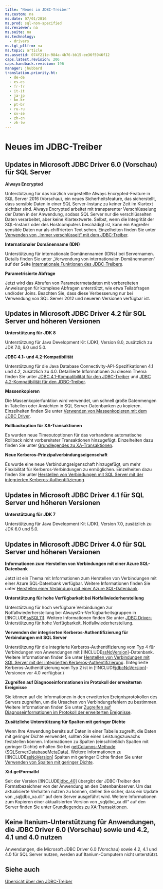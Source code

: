 ```yaml
---
title: "Neues im JDBC-Treiber"
ms.custom: na
ms.date: 07/01/2016
ms.prod: sql-non-specified
ms.reviewer: na
ms.suite: na
ms.technology: 
  - drivers
ms.tgt_pltfrm: na
ms.topic: article
ms.assetid: 074f211e-984a-4b76-bb15-ee36f5946f12
caps.latest.revision: 206
caps.handback.revision: 196
manager: jhubbard
translation.priority.ht: 
  - de-de
  - es-es
  - fr-fr
  - it-it
  - ja-jp
  - ko-kr
  - pt-br
  - ru-ru
  - sv-se
  - zh-cn
  - zh-tw
---
```

# Neues im JDBC-Treiber
    
## Updates in Microsoft JDBC Driver 6.0 \(Vorschau\) für SQL Server  
 **Always Encrypted**  
  
 Unterstützung für das kürzlich vorgestellte Always Encrypted\-Feature in SQL Server 2016 \(Vorschau\), ein neues Sicherheitsfeature, das sicherstellt, dass sensible Daten in einer SQL Server\-Instanz zu keiner Zeit im Klartext sichtbar sind. Always Encrypted arbeitet mit transparenter Verschlüsselung der Daten in der Anwendung, sodass SQL Server nur die verschlüsselten Daten verarbeitet, aber keine Klartextwerte. Selbst, wenn die Integrität der SQL\-Instanz oder des Hostcomputers beschädigt ist, kann ein Angreifer sensible Daten nur als chiffrierten Text sehen. Einzelheiten finden Sie unter [Verwenden von „Immer verschlüsselt“ mit dem JDBC-Treiber](../content/Using-Always-Encrypted-with-the-JDBC-Driver.md).  
  
 **Internationaler Domänenname \(IDN\)**  
  
 Unterstützung für internationale Domänennamen \(IDNs\) bei Servernamen. Details finden Sie unter „Verwendung von internationalen Domänennamen“ auf der Seite [Internationale Funktionen des JDBC-Treibers](../content/International-Features-of-the-JDBC-Driver.md).  
  
 **Parametrisierte Abfrage**  
  
 Jetzt wird das Abrufen von Parametermetadaten mit vorbereiteten Anweisungen für komplexe Abfragen unterstützt, wie etwa Teilabfragen und\/oder Joins. Beachten Sie, dass diese Verbesserung nur bei Verwendung von SQL Server 2012 und neueren Versionen verfügbar ist.  
  
## Updates in Microsoft JDBC Driver 4.2 für SQL Server und höheren Versionen  
 **Unterstützung für JDK 8**  
  
 Unterstützung für Java Development Kit \(JDK\), Version 8.0, zusätzlich zu JDK 7.0, 6.0 und 5.0.  
  
 **JDBC 4.1\- und 4.2\-Kompatibilität**  
  
 Unterstützung für die Java Database Connectivity\-API\-Spezifikationen 4.1 und 4.2, zusätzlich zu 4.0. Detaillierte Informationen zu diesem Thema finden Sie unter [JDBC 4.1-Kompatibilität für den JDBC-Treiber](../content/JDBC-4.1-Compliance-for-the-JDBC-Driver.md) und [JDBC 4.2-Kompatibilität für den JDBC-Treiber](../content/JDBC-4.2-Compliance-for-the-JDBC-Driver.md).  
  
 **Massenkopieren**  
  
 Die Massenkopierfunktion wird verwendet, um schnell große Datenmengen in Tabellen oder Ansichten in SQL Server\-Datenbanken zu kopieren. Einzelheiten finden Sie unter [Verwenden von Massenkopieren mit dem JDBC Driver](../content/Using-Bulk-Copy-with-the-JDBC-Driver.md).  
  
 **Rollbackoption für XA\-Transaktionen**  
  
 Es wurden neue Timeoutoptionen für das vorhandene automatische Rollback nicht vorbereiteter Transaktionen hinzugefügt. Einzelheiten dazu finden Sie unter [Grundlegendes zu XA-Transaktionen](../content/Understanding-XA-Transactions.md).  
  
 **Neue Kerberos\-Prinzipalverbindungseigenschaft**  
  
 Es wurde eine neue Verbindungseigenschaft hinzugefügt, um mehr Flexibilität für Kerberos\-Verbindungen zu ermöglichen. Einzelheiten dazu finden Sie unter [Herstellen von Verbindungen mit SQL Server mit der integrierten Kerberos-Authentifizierung](../content/Using-Kerberos-Integrated-Authentication-to-Connect-to-SQL-Server.md).  
  
## Updates in Microsoft JDBC Driver 4.1 für SQL Server und höheren Versionen  
 **Unterstützung für JDK 7**  
  
 Unterstützung für Java Development Kit \(JDK\), Version 7.0, zusätzlich zu JDK 6.0 und 5.0.  
  
## Updates in Microsoft JDBC Driver 4.0 für SQL Server und höheren Versionen  
 **Informationen zum Herstellen von Verbindungen mit einer Azure SQL\-Datenbank**  
  
 Jetzt ist ein Thema mit Informationen zum Herstellen von Verbindungen mit einer Azure SQL\-Datenbank verfügbar. Weitere Informationen finden Sie unter [Herstellen einer Verbindung mit einer Azure SQL-Datenbank](../content/Connecting-to-an-Azure-SQL-database.md).  
  
 **Unterstützung für hohe Verfügbarkeit bei Notfallwiederherstellung**  
  
 Unterstützung für hoch verfügbare Verbindungen zur Notfallwiederherstellung bei AlwaysOn\-Verfügbarkeitsgruppen in [!INCLUDE[ssSQL11](../content/includes/ssSQL11_md.md)]. Weitere Informationen finden Sie unter [JDBC Driver-Unterstützung für hohe Verfügbarkeit, Notfallwiederherstellung](../content/JDBC-Driver-Support-for-High-Availability--Disaster-Recovery.md).  
  
 **Verwenden der integrierten Kerberos\-Authentifizierung für Verbindungen mit SQL Server**  
  
 Unterstützung für die integrierte Kerberos\-Authentifizierung vom Typ 4 für Verbindungen von Anwendungen mit [!INCLUDE[ssNoVersion](../content/includes/ssNoVersion_md.md)]\-Datenbank. Weitere Informationen finden Sie unter [Herstellen von Verbindungen mit SQL Server mit der integrierten Kerberos-Authentifizierung](../content/Using-Kerberos-Integrated-Authentication-to-Connect-to-SQL-Server.md). \(Integrierte Kerberos\-Authentifizierung vom Typ 2 ist in [!INCLUDE[jdbcNoVersion](../content/includes/jdbcNoVersion_md.md)]\-Versionen vor 4.0 verfügbar.\)  
  
 **Zugreifen auf Diagnoseinformationen im Protokoll der erweiterten Ereignisse**  
  
 Sie können auf die Informationen in den erweiterten Ereignisprotokollen des Servers zugreifen, um die Ursachen von Verbindungsfehlern zu bestimmen. Weitere Informationen finden Sie unter [Zugreifen auf Diagnoseinformationen im Protokoll der erweiterten Ereignisse](../content/Accessing-Diagnostic-Information-in-the-Extended-Events-Log.md).  
  
 **Zusätzliche Unterstützung für Spalten mit geringer Dichte**  
  
 Wenn Ihre Anwendung bereits auf Daten in einer Tabelle zugreift, die Daten mit geringer Dichte verwendet, sollten Sie einen Leistungszuwachs feststellen können. Informationen zu Spalten \(einschließlich Spalten mit geringer Dichte\) erhalten Sie bei [getColumns-Methode &#40;SQLServerDatabaseMetaData&#41;](../content/getColumns-Method--SQLServerDatabaseMetaData-.md). Weitere Informationen zu [!INCLUDE[ssNoVersion](../content/includes/ssNoVersion_md.md)] Spalten mit geringer Dichte finden Sie unter [Verwenden von Spalten mit geringer Dichte](http://go.microsoft.com/fwlink/?LinkId=224244).  
  
 **Xid.getFormatId**  
  
 Seit der Version [!INCLUDE[jdbc_40](../content/includes/jdbc_40_md.md)] übergibt der JDBC\-Treiber den Formatbezeichner von der Anwendung an den Datenbankserver. Um das aktualisierte Verhalten nutzen zu können, stellen Sie sicher, dass ein Update von „sqljdbc\_xa.dll“ auf dem Server ausgeführt wird. Weitere Informationen zum Kopieren einer aktualisierten Version von „sqljdbc\_xa.dll“ auf den Server finden Sie unter [Grundlegendes zu XA-Transaktionen](../content/Understanding-XA-Transactions.md).  
  
## Keine Itanium\-Unterstützung für Anwendungen, die JDBC Driver 6.0 \(Vorschau\) sowie und 4.2, 4.1 und 4.0 nutzen  
  
 Anwendungen, die Microsoft JDBC Driver 6.0 \(Vorschau\) sowie 4.2, 4.1 und 4.0 für SQL Server nutzen, werden auf Itanium\-Computern nicht unterstützt.  
  
## Siehe auch  
 [Übersicht über den JDBC-Treiber](../content/Overview-of-the-JDBC-Driver.md)  
  
  